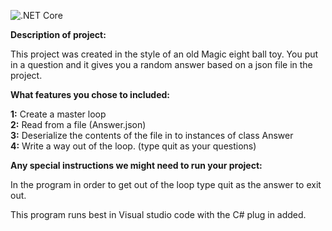 ![.NET Core](https://github.com/benjaminthurston/magiceightball/workflows/.NET%20Core/badge.svg)

**Description of project:**  

This project was created in the style of an old Magic eight ball toy. You put in a question and it gives you a random answer based on a json file in the project.  

**What features you chose to included:**  

**1:** Create a master loop  
**2:** Read from a file (Answer.json)  
**3:** Deserialize the contents of the file in to instances of class Answer  
**4:** Write a way out of the loop. (type quit as your questions)  

**Any special instructions we might need to run your project:**  

In the program in order to get out of the loop type quit as the answer to exit out.  

This program runs best in Visual studio code with the C# plug in added.